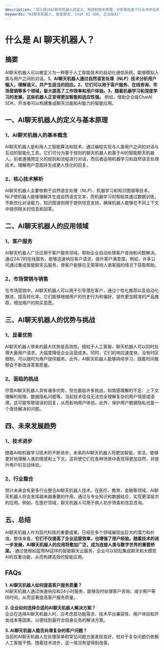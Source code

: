 ```yaml
---
description: "深入探讨AI聊天机器人的定义、用途和技术原理，分析其在各个行业中的应用和未来发展趋势。"
keywords: "AI聊天机器人, 智能聊天, Chat AI SDK, 企业级AI"
---
```

# 什么是 AI 聊天机器人？

## 摘要

AI聊天机器人可以被定义为一种基于人工智能技术的自动化通信系统，能够模拟人类与用户之间的对话。**1、AI聊天机器人通过自然语言处理（NLP）技术分析用户输入，理解语义，并产生适当的回应。2、它们可以用于客户服务、在线咨询、市场营销等多个领域，极大提高了工作效率和用户体验。3、随着机器学习和深度学习的发展，这些机器人正变得更加智能和适应性强。** 例如，借助企业级ChatAI SDK，开发者可以构建集成聊天功能和AI能力的智能应用。

## 一、AI聊天机器人的定义与基本原理

### 1、AI聊天机器人的基本概念

AI聊天机器人是利用人工智能算法和技术，通过编程实现与人类用户之间的对话与互动的智能化工具。它们可分为基于规则的聊天机器人和基于AI的智能聊天机器人。前者遵循预定义的规则和流程进行对话，而后者运用机器学习和自然语言处理技术，理解用户意图并生成更人性化的回复。

### 2、核心技术解析

AI聊天机器人主要依赖于自然语言处理（NLP）、机器学习和知识图谱等技术。NLP使机器人能够理解并生成自然语言文本，而机器学习则帮助其通过数据训练，不断优化对话能力。知识图谱则用于提供信息支持，确保机器人能够在不同上下文中提供相关的信息和回答。

## 二、AI聊天机器人的应用领域

### 1、客户服务

AI聊天机器人广泛应用于客户服务领域，帮助企业自动处理客户咨询和问题解决。通过24/7的在线服务，能够迅速响应客户请求，提升客户满意度。例如，许多公司通过集成智能聊天云服务，使客户能够在无需等待人类客服的情况下获取帮助。

### 2、市场营销与销售

在市场营销中，AI聊天机器人可以用于引导潜在客户，通过个性化推荐以及自动化跟进，提高转化率。它们能够根据用户的历史行为和偏好，提供更加精准的产品推荐，增加用户的购买意愿。

## 三、AI聊天机器人的优势与挑战

### 1、显著优势

AI聊天机器人带来的最大优势是高效性。相较于人工客服，聊天机器人可以同时处理大量用户请求，大幅度降低企业运营成本。同时，它们的响应速度快，没有时区限制，可以随时为用户提供服务。此外，AI聊天机器人能够持续学习，随着时间推移会不断改进答案质量。

### 2、面临的挑战

尽管AI聊天机器人具有诸多优势，但也面临许多挑战，如情感理解的不足、上下文理解的局限、数据隐私问题等。当前技术往往无法完全理解复杂的用户情感或语境，这可能导致错误的回复，从而影响用户体验。此外，保护用户数据隐私也是一个亟待解决的问题。

## 四、未来发展趋势

### 1、技术进步

随着AI和机器学习技术的不断进步，未来的AI聊天机器人将更加智能、灵活，能够更好地理解人类的情感和上下文。这将使它们在各种场景中表现得更加自然，并提升用户的互动体验。

### 2、行业整合

预计未来会有更多行业整合AI聊天机器人技术。在医疗、教育、金融等领域，AI聊天机器人将会发挥越来越重要的作用，通过与专业知识和数据结合，实现更深层次的应用。例如，在医疗领域，聊天机器人可用于病人初步筛查和信息咨询。

## 五、总结

AI聊天机器人作为现代科技的重要成果，已经在多个领域展现出巨大的潜力和价值。整体来看，**它们不仅提高了企业运营效率，也增强了用户经验。随着技术的进一步发展，AI聊天机器人的应用将愈加广泛，成为连接人类与数字世界的重要桥梁。** 通过使用如蓝莺IM这样的智能聊天云服务，企业可以轻松集成聊天和大模型AI的双重功能，从而构建高效的智能应用。

## FAQs

**1. AI聊天机器人如何提高客户服务质量？**  
AI聊天机器人通过快速响应和24小时服务，能够及时处理客户咨询，减少用户等待时间，从而显著提高客户服务质量。

**2. 企业如何选择合适的AI聊天机器人解决方案？**  
企业在选择AI聊天机器人时，应考虑其功能需求、技术平台兼容性、用户体验和开发成本等因素，以便找到最符合自身业务的解决方案。

**3. AI聊天机器人能否处理复杂的客户问题？**  
当前的AI聊天机器人在处理简单和常见问题方面表现良好，但对于复杂问题仍依赖人工客服干预。随着技术进步，这一情况有望得到改善。
